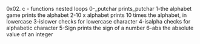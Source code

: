0x02. c - functions nested loops
0-_putchar prints_putchar
1-the alphabet game prints the alphabet
2-10 x alphabet prints 10 times the alphabet, in lowercase
3-islower checks for lowercase character
4-isalpha checks for alphabetic character
5-Sign prints the sign of a number
6-abs the absolute value of an integer
